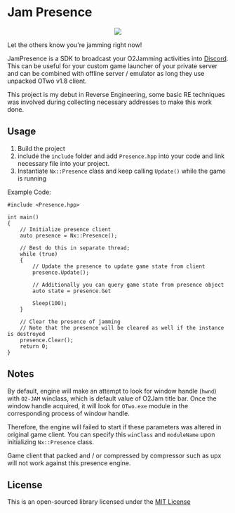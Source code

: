 # Jam Presence #

<p align="center">
  <img src="https://i.imgur.com/v0IUsFd.png">
</p>

Let the others know you're jamming right now!  

JamPresence is a SDK to broadcast your O2Jamming activities into [Discord](https://discordapp.com/).  
This can be useful for your custom game launcher of your private server and can be combined with offline server / emulator as long they use unpacked OTwo v1.8 client.

This project is my debut in Reverse Engineering, some basic RE techniques was involved during collecting necessary addresses to make this work done.

## Usage ##

1. Build the project
2. include the `include` folder and add `Presence.hpp` into your code and link necessary file into your project.
3. Instantiate `Nx::Presence` class and keep calling `Update()` while the game is running

Example Code:
```
#include <Presence.hpp>

int main()
{
    // Initialize presence client
	auto presence = Nx::Presence();

    // Best do this in separate thread;
	while (true)
	{
        // Update the presence to update game state from client
		presence.Update();

        // Additionally you can query game state from presence object
        auto state = presence.Get

		Sleep(100);
	}

    // Clear the presence of jamming
    // Note that the presence will be cleared as well if the instance is destroyed
	presence.Clear();
	return 0;
}
```

## Notes ##
By default, engine will make an attempt to look for window handle (`hwnd`) with `O2-JAM` winclass, which is default value of O2Jam title bar. Once the window handle acquired, it will look for `OTwo.exe` module in the corresponding process of window handle.  

Therefore, the engine will failed to start if these parameters was altered in original game client. You can specify this `winClass` and `moduleName` upon initializing `Nx::Presence` class. 

Game client that packed and / or compressed by compressor such as upx will not work against this presence engine.

## License ##

This is an open-sourced library licensed under the [MIT License](http://github.com/SirusDoma/JamPresence/blob/master/LICENSE)
